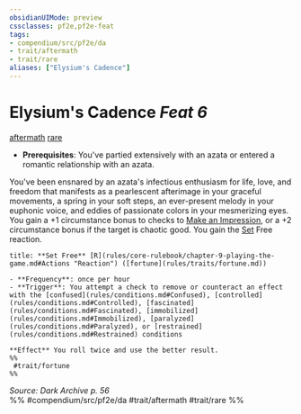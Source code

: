 ```yaml
---
obsidianUIMode: preview
cssclasses: pf2e,pf2e-feat
tags:
- compendium/src/pf2e/da
- trait/aftermath
- trait/rare
aliases: ["Elysium's Cadence"]
---
```

# Elysium's Cadence  *Feat 6*  
[aftermath](rules/traits/aftermath-da.md "Aftermath Class Trait")  [rare](rules/traits/rare.md "Rare Rarity Trait")  

- **Prerequisites**: You've partied extensively with an azata or entered a romantic relationship with an azata.

You've been ensnared by an azata's infectious enthusiasm for life, love, and freedom that manifests as a pearlescent afterimage in your graceful movements, a spring in your soft steps, an ever-present melody in your euphonic voice, and eddies of passionate colors in your mesmerizing eyes. You gain a +1 circumstance bonus to checks to [Make an Impression](rules/actions/make-an-impression.md), or a +2 circumstance bonus if the target is chaotic good. You gain the [Set](compendium/setting/deities/set-botd.md) Free reaction.

```ad-embed-ability
title: **Set Free** [R](rules/core-rulebook/chapter-9-playing-the-game.md#Actions "Reaction") ([fortune](rules/traits/fortune.md))

- **Frequency**: once per hour
- **Trigger**: You attempt a check to remove or counteract an effect with the [confused](rules/conditions.md#Confused), [controlled](rules/conditions.md#Controlled), [fascinated](rules/conditions.md#Fascinated), [immobilized](rules/conditions.md#Immobilized), [paralyzed](rules/conditions.md#Paralyzed), or [restrained](rules/conditions.md#Restrained) conditions

**Effect** You roll twice and use the better result.  
%%
 #trait/fortune 
%%
```

*Source: Dark Archive p. 56*  
%% #compendium/src/pf2e/da #trait/aftermath #trait/rare %%